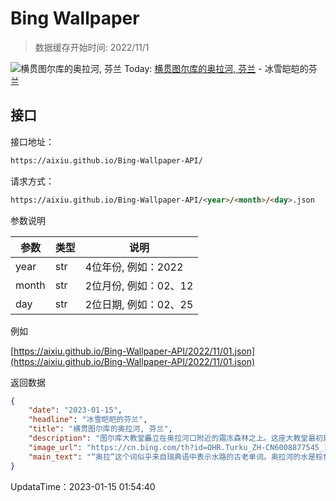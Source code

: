 # Bing Wallpaper

> 数据缓存开始时间: 2022/11/1

![横贯图尔库的奥拉河, 芬兰](https://cn.bing.com/th?id=OHR.Turku_ZH-CN6008877545_1920x1080.jpg&rf=LaDigue_1920x1080.jpg)
Today: [横贯图尔库的奥拉河, 芬兰](https://cn.bing.com/th?id=OHR.Turku_ZH-CN6008877545_1920x1080.jpg&rf=LaDigue_1920x1080.jpg) - 冰雪皑皑的芬兰

## 接口

接口地址：

```html
https://aixiu.github.io/Bing-Wallpaper-API/
```

请求方式：

```html
https://aixiu.github.io/Bing-Wallpaper-API/<year>/<month>/<day>.json
```

参数说明

| 参数 | 类型 | 说明 |
| - | - | - |
| year | str | 4位年份, 例如：2022 |
| month | str | 2位月份, 例如：02、12 |
| day | str | 2位日期, 例如：02、25 |

例如

[https://aixiu.github.io/Bing-Wallpaper-API/2022/11/01.json](https://aixiu.github.io/Bing-Wallpaper-API/2022/11/01.json)

返回数据

```json
{
    "date": "2023-01-15",
    "headline": "冰雪皑皑的芬兰",
    "title": "横贯图尔库的奥拉河, 芬兰",
    "description": "图尔库大教堂矗立在奥拉河口附近的霜冻森林之上。这座大教堂最初是在13世纪晚期用木头建造的，并在14世纪和15世纪使用石头作为主要建筑材料进行了扩建。事实证明这是明智的选择，因为1827年的图尔库大火灾吞噬了这座城市的大部分地区，也对大教堂造成严重损坏。数年后，这座教堂再次迎来了重建。",
    "image_url": "https://cn.bing.com/th?id=OHR.Turku_ZH-CN6008877545_1920x1080.jpg&rf=LaDigue_1920x1080.jpg",
    "main_text": "“奥拉”这个词似乎来自瑞典语中表示水路的古老单词。奥拉河的水是棕色的。"
}
```

UpdataTime：2023-01-15 01:54:40
